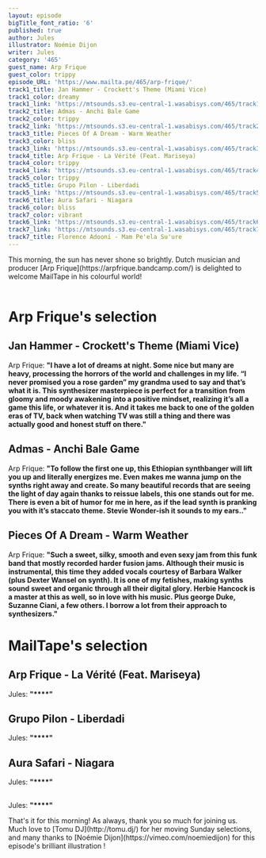 ```yaml
---
layout: episode
bigTitle_font_ratio: '6'
published: true
author: Jules
illustrator: Noémie Dijon
writer: Jules
category: '465'
guest_name: Arp Frique
guest_color: trippy
episode_URL: 'https://www.mailta.pe/465/arp-frique/'
track1_title: Jan Hammer - Crockett's Theme (Miami Vice)
track1_color: dreamy
track1_link: 'https://mtsounds.s3.eu-central-1.wasabisys.com/465/track1.mp3'
track2_title: Admas - Anchi Bale Game
track2_color: trippy
track2_link: 'https://mtsounds.s3.eu-central-1.wasabisys.com/465/track2.mp3'
track3_title: Pieces Of A Dream - Warm Weather
track3_color: bliss
track3_link: 'https://mtsounds.s3.eu-central-1.wasabisys.com/465/track3.mp3'
track4_title: Arp Frique - La Vérité (Feat. Mariseya)
track4_color: trippy
track4_link: 'https://mtsounds.s3.eu-central-1.wasabisys.com/465/track4.mp3'
track5_color: trippy
track5_title: Grupo Pilon - Liberdadi
track5_link: 'https://mtsounds.s3.eu-central-1.wasabisys.com/465/track5.mp3'
track6_title: Aura Safari - Niagara
track6_color: bliss
track7_color: vibrant
track6_link: 'https://mtsounds.s3.eu-central-1.wasabisys.com/465/track6.mp3'
track7_link: 'https://mtsounds.s3.eu-central-1.wasabisys.com/465/track7.mp3'
track7_title: Florence Adooni - Mam Pe'ela Su'ure
---
```

<p id="introduction"> This morning, the sun has never shone so brightly. Dutch musician and producer [Arp Frique](https://arpfrique.bandcamp.com/) is delighted to welcome MailTape in his colourful world! 
<br><br>

</p>


# Arp Frique's selection

## Jan Hammer - Crockett's Theme (Miami Vice)
Arp Frique: **"**I have a lot of dreams at night. Some nice but many are heavy, processing the horrors of the world and challenges in my life. “I never promised you a rose garden” my grandma used to say and that’s what it is. This synthesizer masterpiece is perfect for a transition from gloomy and moody awakening into a positive mindset, realizing it’s all a game this life, or whatever it is. And it takes me back to one of the golden eras of TV, back when watching TV was still a thing and there was actually good and honest stuff on there.**"**

## Admas - Anchi Bale Game
Arp Frique: **"**To follow the first one up, this Ethiopian synthbanger will lift you up and literally energizes me. Even makes me wanna jump on the synths right away and create. So many beautiful records that are seeing the light of day again thanks to reissue labels, this one stands out for me. There is even a bit of humor for me in here, as if the lead synth is pranking you with it’s staccato theme. Stevie Wonder-ish it sounds to my ears..**"**

## Pieces Of A Dream - Warm Weather
Arp Frique: **"**Such a sweet, silky, smooth and even sexy jam from this funk band that mostly recorded harder fusion jams. Although their music is instrumental, this time they added vocals courtesy of Barbara Walker (plus Dexter Wansel on synth). It is one of my fetishes, making synths sound sweet and organic through all their digital glory. Herbie Hancock is a master at this as well, so in love with his music. Plus george Duke, Suzanne Ciani, a few others. I borrow a lot from their approach to synthesizers.**"**


# MailTape's selection

## Arp Frique - La Vérité (Feat. Mariseya)
Jules: **"****"**

## Grupo Pilon - Liberdadi
Jules: **"****"**

## Aura Safari - Niagara
Jules: **"****"**

## 
Jules: **"****"**


<p id="outroduction">That's it for this morning! As always, thank you so much for joining us. Much love to [Tomu DJ](http://tomu.dj/) for her moving Sunday selections, and many thanks to [Noémie Dijon](https://vimeo.com/noemiedijon) for this episode's brilliant illustration !</p>
